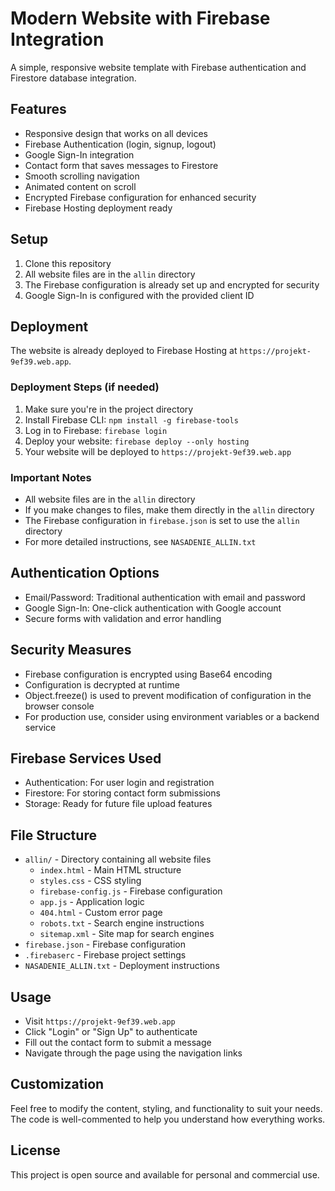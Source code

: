 # Modern Website with Firebase Integration

A simple, responsive website template with Firebase authentication and Firestore database integration.

## Features

- Responsive design that works on all devices
- Firebase Authentication (login, signup, logout)
- Google Sign-In integration
- Contact form that saves messages to Firestore
- Smooth scrolling navigation
- Animated content on scroll
- Encrypted Firebase configuration for enhanced security
- Firebase Hosting deployment ready

## Setup

1. Clone this repository
2. All website files are in the `allin` directory
3. The Firebase configuration is already set up and encrypted for security
4. Google Sign-In is configured with the provided client ID

## Deployment

The website is already deployed to Firebase Hosting at `https://projekt-9ef39.web.app`.

### Deployment Steps (if needed)
1. Make sure you're in the project directory
2. Install Firebase CLI: `npm install -g firebase-tools`
3. Log in to Firebase: `firebase login`
4. Deploy your website: `firebase deploy --only hosting`
5. Your website will be deployed to `https://projekt-9ef39.web.app`

### Important Notes
- All website files are in the `allin` directory
- If you make changes to files, make them directly in the `allin` directory
- The Firebase configuration in `firebase.json` is set to use the `allin` directory
- For more detailed instructions, see `NASADENIE_ALLIN.txt`

## Authentication Options

- Email/Password: Traditional authentication with email and password
- Google Sign-In: One-click authentication with Google account
- Secure forms with validation and error handling

## Security Measures

- Firebase configuration is encrypted using Base64 encoding
- Configuration is decrypted at runtime
- Object.freeze() is used to prevent modification of configuration in the browser console
- For production use, consider using environment variables or a backend service

## Firebase Services Used

- Authentication: For user login and registration
- Firestore: For storing contact form submissions
- Storage: Ready for future file upload features

## File Structure

- `allin/` - Directory containing all website files
  - `index.html` - Main HTML structure
  - `styles.css` - CSS styling
  - `firebase-config.js` - Firebase configuration
  - `app.js` - Application logic
  - `404.html` - Custom error page
  - `robots.txt` - Search engine instructions
  - `sitemap.xml` - Site map for search engines
- `firebase.json` - Firebase configuration
- `.firebaserc` - Firebase project settings
- `NASADENIE_ALLIN.txt` - Deployment instructions

## Usage

- Visit `https://projekt-9ef39.web.app`
- Click "Login" or "Sign Up" to authenticate
- Fill out the contact form to submit a message
- Navigate through the page using the navigation links

## Customization

Feel free to modify the content, styling, and functionality to suit your needs. The code is well-commented to help you understand how everything works.

## License

This project is open source and available for personal and commercial use. 